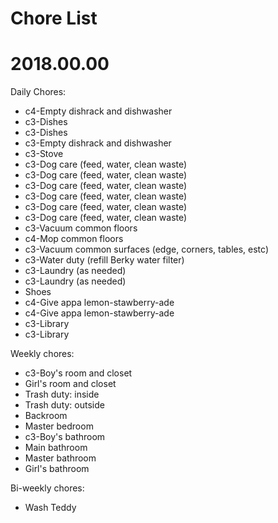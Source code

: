 # Chore List
# 2018.00.00



Daily Chores:
   * c4-Empty dishrack and dishwasher
   * c3-Dishes
   * c3-Dishes
   * c3-Empty dishrack and dishwasher
   * c3-Stove
   * c3-Dog care (feed, water, clean waste)
   * c3-Dog care (feed, water, clean waste)
   * c3-Dog care (feed, water, clean waste)
   * c3-Dog care (feed, water, clean waste)
   * c3-Dog care (feed, water, clean waste)
   * c3-Dog care (feed, water, clean waste)
   * c3-Vacuum common floors
   * c4-Mop common floors
   * c3-Vacuum common surfaces (edge, corners, tables, estc)
   * c3-Water duty (refill Berky water filter)
   * c3-Laundry (as needed)
   * c3-Laundry (as needed)
   * Shoes
   * c4-Give appa lemon-stawberry-ade
   * c4-Give appa lemon-stawberry-ade
   * c3-Library
   * c3-Library




Weekly chores:
   * c3-Boy's room and closet
   * Girl's room and closet
   * Trash duty: inside
   * Trash duty: outside
   * Backroom
   * Master bedroom
   * c3-Boy's bathroom
   * Main bathroom
   * Master bathroom
   * Girl's bathroom





Bi-weekly chores:
   * Wash Teddy
